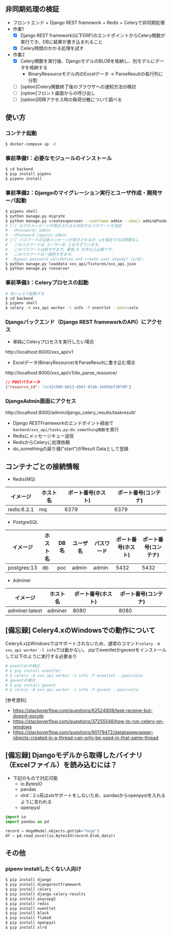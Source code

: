 
## 非同期処理の検証

* フロントエンド + Django REST framework + Redis + Celeryで非同期処理
* 作業1
  * [x] Django REST framework(以下DRF)のエンドポイントからCelery関数が実行でき、DBに結果が書き込まれること
  * [x] Celery時間のかかる処理を試す
* 作業2
  * [x] Celery関数を実行後、DjangoモデルのBLOBを格納し、別モデルにデータを格納する
    * BinaryResourceモデル内のExcelデータ -> ParseResultの各行列に分割
  * [ ] [option]Celery関数終了後のブラウザへの通知方法の検討
  * [ ] [option]フロント画面からの呼び出し
  * [ ] [option]同時アクセス時の負荷分散について調べる

## 使い方


### コンテナ起動

```sh
$ docker-compose up -d
```

### 事前準備1：必要なモジュールのインストール

```sh
$ cd backend
$ pip install pipenv
$ pipenv install
```

### 事前準備2：Djangoのマイグレーション実行とユーザ作成・開発サーバ起動

```sh
$ pipenv shell
$ python manage.py migrate
$ python manage.py createsuperuser --username admin --email admin@foobar.com --skip-checks
# [!] 以下のメッセージが表示されるため好きなパスワードを指定
# 　>Password: admin
# 　>Password (again):admin
# [!] パスワードの注意メッセージが表示されるが、yを指定すれば問題なし
# 　このパスワードは ユーザー名 と似すぎています。
# 　このパスワードは短すぎます。最低 8 文字以上必要です。
# 　このパスワードは一般的すぎます。
# 　Bypass password validation and create user anyway? [y/N]:
$ python manage.py loaddata xxx_api/fixtures/xxx_api.json
$ python manage.py runserver
```


### 事前準備3：Celeryプロセスの起動

```sh
# 別シェルで起動する
$ cd backend
$ pipenv shell
$ celery -A xxx_api worker -l info -P eventlet --pool=solo
```

### Djangoバックエンド（Django REST frameworkのAPI）にアクセス

* 単純にCeleryプロセスを実行したい場合

http://localhost:8000/xxx_api/v1

* Excelデータ(BinaryResource)をParseResultに書き込む場合

http://localhost:8000/xxx_api/v1/do_parse_resource/

```json
// POSTパラメータ
{"resource_id": "cc42c989-6813-456f-87ab-16858ef38fd9"}
```


### DjangoAdmin画面にアクセス

http://localhost:8000/admin/django_celery_results/taskresult/

* Django RESTFrameworkのエンドポイント経由で```backend/xxx_api/tasks.py:do_something関数```を実行
* Redisにメッセージキュー送信
* RedisからCeleryに処理依頼
* do_somethingの戻り値("start")がResult Dataとして登録


## コンテナごとの接続情報

* Redis(MQ)

|イメージ|ホスト名|ポート番号(ホスト)|ポート番号(コンテナ)|
|----------|--------|----------|------|
|redis:6.2.1|mq|6379|6379|

* PostgreSQL

|イメージ|ホスト名|DB名|ユーザ名|パスワード|ポート番号(ホスト)|ポート番号(コンテナ)|
|----------|--------|----|--------|----------|----------|----|
|postgres:13|db|poc|admin|admin|5432|5432|

* Adminer

|イメージ|ホスト名|ポート番号(ホスト)|ポート番号(コンテナ)|
|----------|--------|----------|----|
|adminer:latest|adminer|8080|8080|


## [備忘録] Celery4.xのWindowsでの動作について

Celery4.xはWindowsではサポートされないため、通常のコマンド```celery -A xxx_api worker -l info```では動かない。
pipでeventletかgeventをインストールして以下のように実行する必要あり

```sh
# eventletの場合
# $ pip install eventlet
# $ celery -A xxx_api worker -l info -P eventlet --pool=solo 
# geventの場合
# $ pip install gevent
# $ celery -A xxx_api worker -l info -P gevent --pool=solo
```

[参考資料]

* https://stackoverflow.com/questions/62524908/task-receive-but-doesnt-excute 
* https://stackoverflow.com/questions/37255548/how-to-run-celery-on-windows
* https://stackoverflow.com/questions/60179472/databasewrapper-objects-created-in-a-thread-can-only-be-used-in-that-same-thread 

## [備忘録] Djangoモデルから取得したバイナリ（Excelファイル）を読み込むには？

* 下記のもので対応可能
  * io.BytesIO
  * pandas
  * xlrd：2.x系はxlsサポートをしないため、pandasからopenpyxlを入れるように言われる
  * openpyxl



```python
import io
import pandas as pd

record = HogeModel.objects.get(pk="hoge")
df = pd.read_excel(io.BytesIO(record.blob_data))
```


## その他

### pipenv installしたくない人向け 

```sh
$ pip install django
$ pip install djangorestframework 
$ pip install celery 
$ pip install django-celery-results 
$ pip install psycopg2 
$ pip install redis 
$ pip install eventlet
$ pip install black
$ pip install flake8
$ pip install openpyxl
$ pip install xlrd
```
